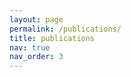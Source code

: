 ```yaml
---
layout: page
permalink: /publications/
title: publications
nav: true
nav_order: 3
---
```


<!-- _pages/publications.md -->
